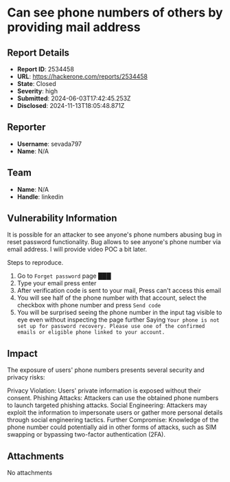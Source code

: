 # Can see phone numbers of others by providing mail address

## Report Details
- **Report ID**: 2534458
- **URL**: https://hackerone.com/reports/2534458
- **State**: Closed
- **Severity**: high
- **Submitted**: 2024-06-03T17:42:45.253Z
- **Disclosed**: 2024-11-13T18:05:48.871Z

## Reporter
- **Username**: sevada797
- **Name**: N/A

## Team
- **Name**: N/A
- **Handle**: linkedin

## Vulnerability Information
It is possible for an attacker to see anyone's phone numbers abusing bug in reset password functionality. Bug allows to see anyone's phone number via email address. I will provide video POC a bit later.

Steps to reproduce.
1) Go to `Forget password` page ███
2) Type your email press enter
3) After verification code is sent to your mail, Press can't access this email
4) You will see half of the phone number with that account,  select the checkbox with phone number and press `Send code`
5) You will be surprised seeing the phone number in the input tag visible to eye even without inspecting the page further
Saying  `Your phone is not set up for password recovery. Please use one of the confirmed emails or eligible phone linked to your account.`

## Impact

The exposure of users' phone numbers presents several security and privacy risks:

Privacy Violation: Users' private information is exposed without their consent.
Phishing Attacks: Attackers can use the obtained phone numbers to launch targeted phishing attacks.
Social Engineering: Attackers may exploit the information to impersonate users or gather more personal details through social engineering tactics.
Further Compromise: Knowledge of the phone number could potentially aid in other forms of attacks, such as SIM swapping or bypassing two-factor authentication (2FA).

## Attachments
No attachments
